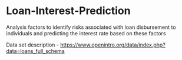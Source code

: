 # Loan-Interest-Prediction

Analysis factors to identify risks associated with loan disbursement to individuals and predicting the interest rate based on these factors

Data set description - https://www.openintro.org/data/index.php?data=loans_full_schema
